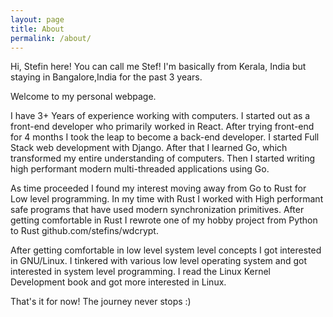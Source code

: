 ```yaml
---
layout: page
title: About
permalink: /about/
---
```


Hi, Stefin here! You can call me Stef!  I'm basically from Kerala, India but staying in Bangalore,India for the past 3 years.

Welcome to my personal webpage.

I have 3+ Years of experience working with computers. I started out as a front-end developer who primarily worked in React. After trying front-end for 4 months I took the leap to become a back-end developer. I started Full Stack web development with Django. After that I learned Go, which transformed my entire understanding of computers. Then I started writing high performant modern multi-threaded applications using Go.

As time proceeded I found my interest moving away from Go to Rust for Low level programming. In my time with Rust I worked with High performant safe programs that have used modern synchronization primitives. After getting comfortable in Rust I rewrote one of my hobby project from Python to Rust github.com/stefins/wdcrypt.

After getting comfortable in low level system level concepts I got interested in GNU/Linux. I tinkered with various low level operating system and got interested in system level programming. I read the Linux Kernel Development book and got more interested in Linux.

That's it for now! The journey never stops :)